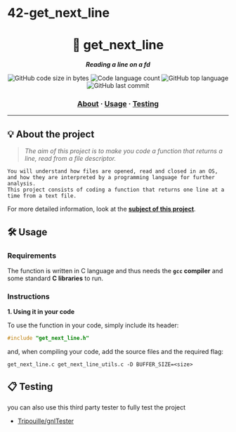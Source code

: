 # 42-get_next_line
<h1 align="center">
	📖 get_next_line
</h1>

<p align="center">
	<b><i>Reading a line on a fd</i></b><br>
</p>

<p align="center">
	<img alt="GitHub code size in bytes" src="https://img.shields.io/github/languages/code-size/jdecorte-be/42-Get-next-line?color=lightblue" />
	<img alt="Code language count" src="https://img.shields.io/github/languages/count/jdecorte-be/42-Get-next-line?color=yellow" />
	<img alt="GitHub top language" src="https://img.shields.io/github/languages/top/jdecorte-be/42-Get-next-line?color=blue" />
	<img alt="GitHub last commit" src="https://img.shields.io/github/last-commit/jdecorte-be/42-Get-next-line?color=green" />
</p>

<h3 align="center">
	<a href="#%EF%B8%8F-about">About</a>
	<span> · </span>
	<a href="#%EF%B8%8F-usage">Usage</a>
	<span> · </span>
	<a href="#-testing">Testing</a>
</h3>

---

## 💡 About the project

> _The aim of this project is to make you code a function that returns a line, read from a file descriptor._

	You will understand how files are opened, read and closed in an OS,
	and how they are interpreted by a programming language for further analysis.
	This project consists of coding a function that returns one line at a time from a text file.

For more detailed information, look at the [**subject of this project**](https://github.com/isaad18/42-get_next_line).


## 🛠️ Usage

### Requirements

The function is written in C language and thus needs the **`gcc` compiler** and some standard **C libraries** to run.

### Instructions

**1. Using it in your code**

To use the function in your code, simply include its header:

```C
#include "get_next_line.h"
```

and, when compiling your code, add the source files and the required flag:

```shell
get_next_line.c get_next_line_utils.c -D BUFFER_SIZE=<size>
```

## 📋 Testing

you can also use this third party tester to fully test the project

* [Tripouille/gnlTester](https://github.com/Tripouille/gnlTester)
